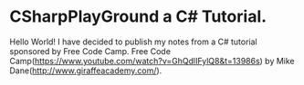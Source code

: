 # CSharpPlayGround a C# Tutorial.
Hello World! 
I have decided to publish my notes from a C# tutorial sponsored by Free Code Camp.
Free Code Camp(https://www.youtube.com/watch?v=GhQdlIFylQ8&t=13986s) by Mike Dane(http://www.giraffeacademy.com/).
